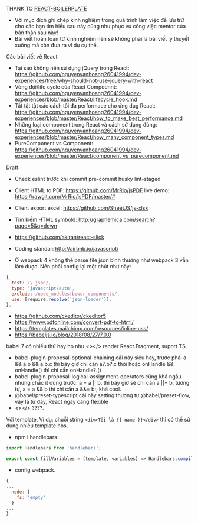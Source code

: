 THANK TO [REACT-BOILERPLATE](https://github.com/react-boilerplate/react-boilerplate)

- Với mục đích ghi chép kinh nghiệm trong quá trình làm việc để lưu trữ
cho các bạn tìm hiểu sau này cũng như phục vụ công việc mentor của bản thân sau này!
- Bài viết hoàn toàn từ kinh nghiệm nên sẽ không phải là bài viết lý thuyết xuông
mà còn đưa ra ví dụ cụ thể.

Các bài viết về React
- Tại sao không nên sử dụng jQuery trong React: https://github.com/nguyenvanhoang26041994/dev-experiences/tree/why-should-not-use-jquery-with-react
- Vòng đợi/life cycle của React Compoennt: https://github.com/nguyenvanhoang26041994/dev-experiences/blob/master/React/lifecycle_hook.md
- Tất tật tật các cách tối đa performace cho ứng dụg React: https://github.com/nguyenvanhoang26041994/dev-experiences/blob/master/React/how_to_make_best_performance.md
- Những loại component trong React và cách sử dụng đúng: https://github.com/nguyenvanhoang26041994/dev-experiences/blob/master/React/how_many_component_types.md
- PureComponent vs Component: https://github.com/nguyenvanhoang26041994/dev-experiences/blob/master/React/component_vs_purecomponent.md

Draff:
- Check eslint trước khi commit
  pre-commit
  husky
  lint-staged
- Client HTML to PDF: https://github.com/MrRio/jsPDF
  live demo: https://rawgit.com/MrRio/jsPDF/master/#
- Client export excel: https://github.com/SheetJS/js-xlsx

- Tìm kiếm HTML symbold: http://graphemica.com/search?page=5&q=down
- https://github.com/akiran/react-slick
- Coding standar: http://airbnb.io/javascript/
- Ở webpack 4 không thể parse file json bình thường như webpack 3 vẫn làm được. Nên phải config lại một chút như này:
```javascript
{
  test: /\.json/,
  type: 'javascript/auto',
  exclude: /node_modules|bower_components/,
  use: [require.resolve('json-loader')],
},
```

- https://github.com/ckeditor/ckeditor5
- https://www.pdfonline.com/convert-pdf-to-html/
- https://templates.mailchimp.com/resources/inline-css/
- https://babeljs.io/blog/2018/08/27/7.0.0
 
babel 7 có nhiều thứ hay ho như <></> render React.Fragment, suport TS. 
- babel-plugin-proposal-optional-chaining cái này siêu hay, trước phải a && a.b && a.b.c thì bây giờ chỉ cần a?.b?.c thôi hoặc onHandle && onHandle() thì chỉ cần onHandle?.()
- babel-plugin-proposal-logical-assignment-operators cũng khá ngầu nhưng chắc ít dùng
 trước: a = a || b, thì bây giơ sẽ chỉ cần a ||= b, tương tự, a = a && b thì chỉ cần a &&= b;, khá cool.
- @babel/preset-typescript cái này setting thương tự @babel/preset-flow, vậy là từ đây, React ngày càng flexible
- <></> ????.

 
Với template, Ví dụ:
chuỗi string `<div>Tôi là {{ name }}</div>` thì có thể sử dụng nhiều template hbs.
- npm i handlebars
```javascript
import Handlebars from 'handlebars';

export const fillVariables = (template, variables) => Handlebars.compile(template)(variables);

```
- config webpack.
```javascript
{
...
  node: {
    fs: 'empty'
  }
...
}
```
